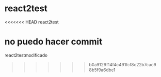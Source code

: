 # react2test
<<<<<<< HEAD
react2test

no puedo hacer commit
=======
react2testmodificado
>>>>>>> b0a9129f14f4c491fcf8c22b7cac98b5f9a6dbe1
